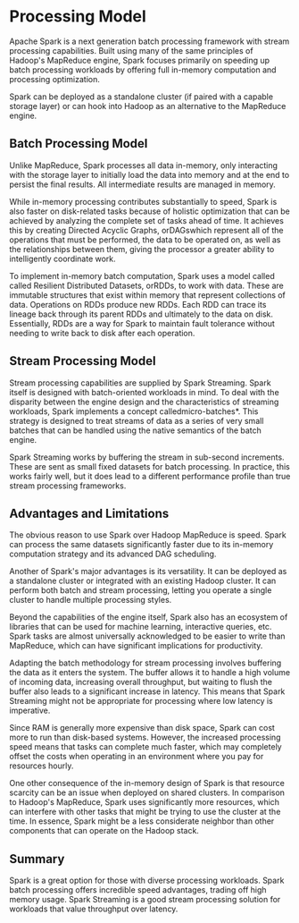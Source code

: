 # Processing Model

Apache Spark is a next generation batch processing framework with stream processing capabilities. Built using many of the same principles of Hadoop's MapReduce engine, Spark focuses primarily on speeding up batch processing workloads by offering full in-memory computation and processing optimization.

Spark can be deployed as a standalone cluster (if paired with a capable storage layer) or can hook into Hadoop as an alternative to the MapReduce engine.

## Batch Processing Model

Unlike MapReduce, Spark processes all data in-memory, only interacting with the storage layer to initially load the data into memory and at the end to persist the final results. All intermediate results are managed in memory.

While in-memory processing contributes substantially to speed, Spark is also faster on disk-related tasks because of holistic optimization that can be achieved by analyzing the complete set of tasks ahead of time. It achieves this by creating Directed Acyclic Graphs, orDAGswhich represent all of the operations that must be performed, the data to be operated on, as well as the relationships between them, giving the processor a greater ability to intelligently coordinate work.

To implement in-memory batch computation, Spark uses a model called called Resilient Distributed Datasets, orRDDs, to work with data. These are immutable structures that exist within memory that represent collections of data. Operations on RDDs produce new RDDs. Each RDD can trace its lineage back through its parent RDDs and ultimately to the data on disk. Essentially, RDDs are a way for Spark to maintain fault tolerance without needing to write back to disk after each operation.

## Stream Processing Model

Stream processing capabilities are supplied by Spark Streaming. Spark itself is designed with batch-oriented workloads in mind. To deal with the disparity between the engine design and the characteristics of streaming workloads, Spark implements a concept calledmicro-batches*. This strategy is designed to treat streams of data as a series of very small batches that can be handled using the native semantics of the batch engine.

Spark Streaming works by buffering the stream in sub-second increments. These are sent as small fixed datasets for batch processing. In practice, this works fairly well, but it does lead to a different performance profile than true stream processing frameworks.

## Advantages and Limitations

The obvious reason to use Spark over Hadoop MapReduce is speed. Spark can process the same datasets significantly faster due to its in-memory computation strategy and its advanced DAG scheduling.

Another of Spark's major advantages is its versatility. It can be deployed as a standalone cluster or integrated with an existing Hadoop cluster. It can perform both batch and stream processing, letting you operate a single cluster to handle multiple processing styles.

Beyond the capabilities of the engine itself, Spark also has an ecosystem of libraries that can be used for machine learning, interactive queries, etc. Spark tasks are almost universally acknowledged to be easier to write than MapReduce, which can have significant implications for productivity.

Adapting the batch methodology for stream processing involves buffering the data as it enters the system. The buffer allows it to handle a high volume of incoming data, increasing overall throughput, but waiting to flush the buffer also leads to a significant increase in latency. This means that Spark Streaming might not be appropriate for processing where low latency is imperative.

Since RAM is generally more expensive than disk space, Spark can cost more to run than disk-based systems. However, the increased processing speed means that tasks can complete much faster, which may completely offset the costs when operating in an environment where you pay for resources hourly.

One other consequence of the in-memory design of Spark is that resource scarcity can be an issue when deployed on shared clusters. In comparison to Hadoop's MapReduce, Spark uses significantly more resources, which can interfere with other tasks that might be trying to use the cluster at the time. In essence, Spark might be a less considerate neighbor than other components that can operate on the Hadoop stack.

## Summary

Spark is a great option for those with diverse processing workloads. Spark batch processing offers incredible speed advantages, trading off high memory usage. Spark Streaming is a good stream processing solution for workloads that value throughput over latency.
